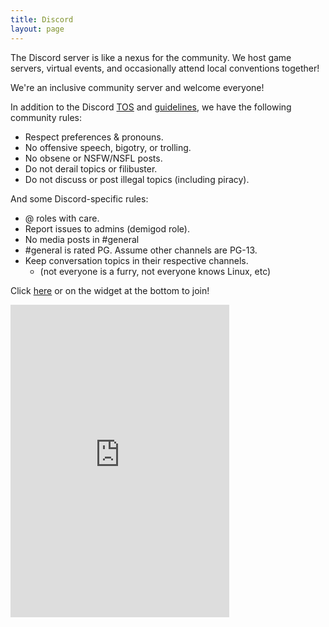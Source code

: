 ```yaml
---
title: Discord
layout: page
---
```


The Discord server is like a nexus for the community. We host game servers, virtual events, and occasionally attend local conventions together!

We're an inclusive community server and welcome everyone!

In addition to the Discord [TOS](https://discord.com/terms) and [guidelines](https://discord.com/guidelines), we have the following community rules:

* Respect preferences & pronouns.
* No offensive speech, bigotry, or trolling.
* No obsene or NSFW/NSFL posts.
* Do not derail topics or filibuster.
* Do not discuss or post illegal topics (including piracy).

And some Discord-specific rules:

* @ roles with care.
* Report issues to admins (demigod role).
* No media posts in #general
* #general is rated PG. Assume other channels are PG-13.
* Keep conversation topics in their respective channels.
  * (not everyone is a furry, not everyone knows Linux, etc)

Click [here](https://discord.gg/EMbcgR8) or on the widget at the bottom to join!

<iframe src="https://discordapp.com/widget?id=183740337976508416&theme=dark" width="350" height="500" allowtransparency="true" frameborder="0" sandbox="allow-popups allow-popups-to-escape-sandbox allow-same-origin allow-scripts"></iframe>
